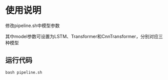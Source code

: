 # 使用说明
修改pipeline.sh中模型参数

其中model参数可设置为LSTM、Transformer和CnnTransformer，分别对应三种模型

## 运行代码

`bash pipeline.sh`
